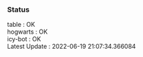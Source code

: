 ### Status


table : OK  
hogwarts : OK  
icy-bot : OK  
Latest Update : 2022-06-19 21:07:34.366084
